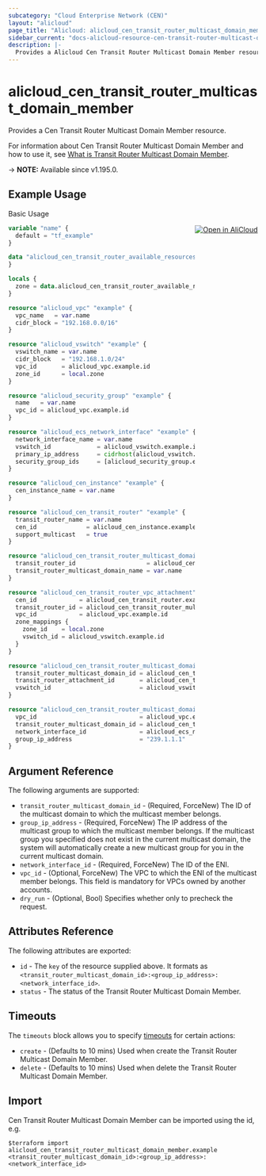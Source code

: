 ```yaml
---
subcategory: "Cloud Enterprise Network (CEN)"
layout: "alicloud"
page_title: "Alicloud: alicloud_cen_transit_router_multicast_domain_member"
sidebar_current: "docs-alicloud-resource-cen-transit-router-multicast-domain-member"
description: |-
  Provides a Alicloud Cen Transit Router Multicast Domain Member resource.
---
```


# alicloud_cen_transit_router_multicast_domain_member

Provides a Cen Transit Router Multicast Domain Member resource.

For information about Cen Transit Router Multicast Domain Member and how to use it, see [What is Transit Router Multicast Domain Member](https://www.alibabacloud.com/help/en/cen/developer-reference/api-cbn-2017-09-12-registertransitroutermulticastgroupmembers).

-> **NOTE:** Available since v1.195.0.

## Example Usage
<div class="oics-button" style="float: right;margin: 0 0 -40px 0;">
  <a href="https://api.aliyun.com/api-tools/terraform?resource=alicloud_cen_transit_router_multicast_domain_member&exampleId=ec201f74-c4c0-0019-d791-cc9fc3743e497ba0dc64&activeTab=example&spm=docs.r.cen_transit_router_multicast_domain_member.0.ec201f74c4" target="_blank">
    <img alt="Open in AliCloud" src="https://img.alicdn.com/imgextra/i1/O1CN01hjjqXv1uYUlY56FyX_!!6000000006049-55-tps-254-36.svg" style="max-height: 44px; margin: 32px auto; max-width: 100%;">
  </a>
</div>

Basic Usage

```terraform
variable "name" {
  default = "tf_example"
}

data "alicloud_cen_transit_router_available_resources" "default" {
}

locals {
  zone = data.alicloud_cen_transit_router_available_resources.default.resources[0].master_zones[1]
}

resource "alicloud_vpc" "example" {
  vpc_name   = var.name
  cidr_block = "192.168.0.0/16"
}

resource "alicloud_vswitch" "example" {
  vswitch_name = var.name
  cidr_block   = "192.168.1.0/24"
  vpc_id       = alicloud_vpc.example.id
  zone_id      = local.zone
}

resource "alicloud_security_group" "example" {
  name   = var.name
  vpc_id = alicloud_vpc.example.id
}

resource "alicloud_ecs_network_interface" "example" {
  network_interface_name = var.name
  vswitch_id             = alicloud_vswitch.example.id
  primary_ip_address     = cidrhost(alicloud_vswitch.example.cidr_block, 100)
  security_group_ids     = [alicloud_security_group.example.id]
}

resource "alicloud_cen_instance" "example" {
  cen_instance_name = var.name
}

resource "alicloud_cen_transit_router" "example" {
  transit_router_name = var.name
  cen_id              = alicloud_cen_instance.example.id
  support_multicast   = true
}

resource "alicloud_cen_transit_router_multicast_domain" "example" {
  transit_router_id                    = alicloud_cen_transit_router.example.transit_router_id
  transit_router_multicast_domain_name = var.name
}

resource "alicloud_cen_transit_router_vpc_attachment" "example" {
  cen_id            = alicloud_cen_transit_router.example.cen_id
  transit_router_id = alicloud_cen_transit_router_multicast_domain.example.transit_router_id
  vpc_id            = alicloud_vpc.example.id
  zone_mappings {
    zone_id    = local.zone
    vswitch_id = alicloud_vswitch.example.id
  }
}

resource "alicloud_cen_transit_router_multicast_domain_association" "example" {
  transit_router_multicast_domain_id = alicloud_cen_transit_router_multicast_domain.example.id
  transit_router_attachment_id       = alicloud_cen_transit_router_vpc_attachment.example.transit_router_attachment_id
  vswitch_id                         = alicloud_vswitch.example.id
}

resource "alicloud_cen_transit_router_multicast_domain_member" "example" {
  vpc_id                             = alicloud_vpc.example.id
  transit_router_multicast_domain_id = alicloud_cen_transit_router_multicast_domain_association.example.transit_router_multicast_domain_id
  network_interface_id               = alicloud_ecs_network_interface.example.id
  group_ip_address                   = "239.1.1.1"
}
```

## Argument Reference

The following arguments are supported:

* `transit_router_multicast_domain_id` - (Required, ForceNew) The ID of the multicast domain to which the multicast member belongs.
* `group_ip_address` - (Required, ForceNew) The IP address of the multicast group to which the multicast member belongs. If the multicast group you specified does not exist in the current multicast domain, the system will automatically create a new multicast group for you in the current multicast domain.
* `network_interface_id` - (Required, ForceNew) The ID of the ENI.
* `vpc_id` - (Optional, ForceNew) The VPC to which the ENI of the multicast member belongs. This field is mandatory for VPCs owned by another accounts.
* `dry_run` - (Optional, Bool) Specifies whether only to precheck the request.

## Attributes Reference

The following attributes are exported:

* `id` - The `key` of the resource supplied above. It formats as `<transit_router_multicast_domain_id>:<group_ip_address>:<network_interface_id>`.
* `status` - The status of the Transit Router Multicast Domain Member.

## Timeouts

The `timeouts` block allows you to specify [timeouts](https://www.terraform.io/docs/configuration-0-11/resources.html#timeouts) for certain actions:

* `create` - (Defaults to 10 mins) Used when create the Transit Router Multicast Domain Member.
* `delete` - (Defaults to 10 mins) Used when delete the Transit Router Multicast Domain Member.

## Import

Cen Transit Router Multicast Domain Member can be imported using the id, e.g.

```shell
$terraform import alicloud_cen_transit_router_multicast_domain_member.example <transit_router_multicast_domain_id>:<group_ip_address>:<network_interface_id>
```
